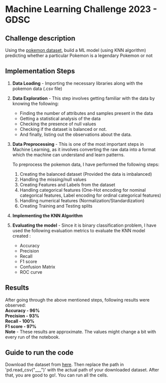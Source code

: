 # Machine Learning Challenge 2023 - GDSC

## Challenge description
Using the [pokemon dataset](https://www.kaggle.com/datasets/alopez247/pokemon), build a ML model (using KNN algorithm) predicting whether a particular Pokemon is a legendary Pokemon or not 

## Implementation Steps
1. **Data Loading** - Importing the necessary libraries along with the pokemon data (.csv file)
2. **Data Exploration** - This step involves getting familiar with the data by knowing the following:
   - Finding the number of attributes and samples present in the data
   - Getting a statistical analysis of the data
   - Checking the presence of null values
   - Checking if the dataset is balanced or not.
   - And finally, listing out the observations about the data.

  3. **Data Preprocessing** - This is one of the most important steps in Machine Learning, as it involves converting the raw data into a format which the machine can understand and learn patterns.

     To preprocess the pokemon data, I have performed the following steps: <br>
     1. Creating the balanced dataset (Provided the data is imbalanced)
     2. Handling the missing/null values
     3. Creating Features and Labels from the dataset
     4. Handling categorical features (One-Hot encoding for nominal categorical features, Label encoding for ordinal categorical features)
     5. Handling numerical features (Normalization/Standardization)
     6. Creating Training and Testing splits

4. **Implementing the KNN Algorithm**
5. **Evaluating the model** - Since it is binary classification problem, I have used the following evaluation metrics to evaluate the KNN model created :
     - Accuracy
     - Precision
     - Recall
     - F1 score
     - Confusion Matrix
     - ROC curve
  
## Results
After going through the above mentioned steps, following results were observed:<br>
**Accuracy - 96%** <br>
**Precision - 93%** <br>
**Recall - 100%** <br>
**F1 score - 97%** <br>
**Note** - These results are approximate. The values might change a bit with every run of the notebook.

## Guide to run the code
Download the dataset from [here](https://www.kaggle.com/datasets/alopez247/pokemon). Then replace the path in 'pd.read_csv("___")' with the actual path of your downloaded dataset. After that, you are good to go!. You can run all the cells.
